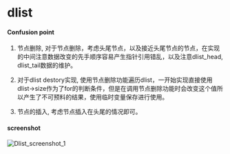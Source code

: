 dlist
====

#### Confusion point ####

1. 节点删除, 对于节点删除，考虑头尾节点，以及接近头尾节点的节点，在实现的中间注意数据改变的先手顺序容易产生指针引用错乱，以及注意dlist_head, dlist_tail数据的维护。

2. 对于dlist destory实现, 使用节点删除功能遍历dlist，一开始实现直接使用dlist->size作为了for的判断条件，但是在调用节点删除功能时会改变这个值所以产生了不可预料的结果，使用临时变量保存进行使用。

3. 节点的插入, 考虑节点插入在头尾的情况即可。

#### screenshot ####

![Dlist_screenshot_1](https://github.com/pench3r/Program-Study/blob/master/c/Algorithm/dlist/dlist_1.png)
